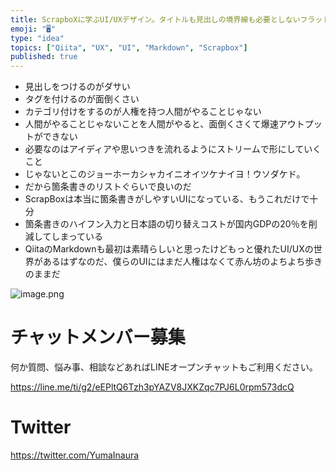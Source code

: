 ```yaml
---
title: ScrapboXに学ぶUI/UXデザイン。タイトルも見出しの境界線も必要としないフラットな世界がやってくるのでは？
emoji: "🖥"
type: "idea"
topics: ["Qiita", "UX", "UI", "Markdown", "Scrapbox"]
published: true
---
```


- 見出しをつけるのがダサい
- タグを付けるのが面倒くさい
- カテゴリ付けをするのが人権を持つ人間がやることじゃない
- 人間がやることじゃないことを人間がやると、面倒くさくて爆速アウトプットができない
- 必要なのはアイディアや思いつきを流れるようにストリームで形にしていくこと
- じゃないとこのジョーホーカシャカイニオイツケナイヨ！ウソダケド。
- だから箇条書きのリストぐらいで良いのだ
- ScrapBoxは本当に箇条書きがしやすいUIになっている、もうこれだけで十分
- 箇条書きのハイフン入力と日本語の切り替えコストが国内GDPの20％を削減してしまっている
- QiitaのMarkdownも最初は素晴らしいと思ったけどもっと優れたUI/UXの世界があるはずなのだ、僕らのUIにはまだ人権はなくて赤ん坊のよちよち歩きのままだ


![image.png](https://qiita-image-store.s3.amazonaws.com/0/89618/a3b55392-071c-698b-7441-4b9b41983566.png)








<!-- Update From Qiita API -->

# チャットメンバー募集


何か質問、悩み事、相談などあればLINEオープンチャットもご利用ください。

https://line.me/ti/g2/eEPltQ6Tzh3pYAZV8JXKZqc7PJ6L0rpm573dcQ





# Twitter


https://twitter.com/YumaInaura


<!-- Update From Qiita API -->


